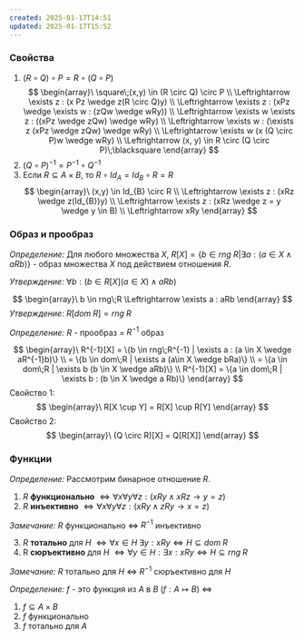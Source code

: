 ```yaml
---
created: 2025-01-17T14:51
updated: 2025-01-17T15:52
---
```


### Свойства

1. $(R \circ Q) \circ P = R \circ (Q \circ P)$
$$
\begin{array}\
\square\;(x,y) \in (R \circ Q) \circ P \\
 \Leftrightarrow \exists z : (x Pz \wedge z(R \circ Q)y) \\
\Leftrightarrow \exists z : (xPz \wedge \exists w : (zQw \wedge wRy)) \\
\Leftrightarrow \exists w \exists z : ((xPz \wedge zQw) \wedge wRy) \\
\Leftrightarrow \exists w : (\exists z (xPz \wedge zQw) \wedge wRy) \\
\Leftrightarrow \exists w (x (Q \circ P)w \wedge wRy) \\
\Leftrightarrow (x, y) \in R \circ (Q \circ P)\;\blacksquare    
\end{array}
$$
2. $(Q \circ P)^{-1} = P^{-1} \circ Q^{-1}$
3. Если $R \subseteq A \times B$, то $R \circ Id_{A} = Id_{B} \circ R = R$
$$
\begin{array}\
(x,y) \in Id_{B} \circ R \\
\Leftrightarrow \exists z : (xRz \wedge z(Id_{B})y) \\
\Leftrightarrow \exists z : (xRz \wedge z = y \wedge y \in B) \\
\Leftrightarrow xRy
\end{array}
$$
### Образ и прообраз

*Определение:* Для любого множества $X$, $R[X] = \{b \in rng\;R | \exists a : (a \in X \wedge aRb)\}$ - образ множества $X$ под действием отношения $R$.

*Утверждение:* $\forall b : (b \in R[X] (a \in X) \wedge a Rb)$

$$
\begin{array}\
b \in rng\;R \Leftrightarrow \exists a : aRb
\end{array}
$$
*Утверждение:* $R[dom\;R] = rng\;R$

*Определение:* $R$ - прообраз  = $R^{-1}$ образ

$$
\begin{array}\
R^{-1}[X] = \{b \in rng\;R^{-1} | \exists a : (a \in X \wedge aR^{-1}b)\} \\
= \{b \in dom\;R | \exists a (a\in X \wedge bRa)\} \\
= \{a \in dom\;R | \exists b (b \in X \wedge aRb)\} \\
R^{-1}[X] = \{a \in dom\;R | \exists b : (b \in X \wedge a Rb)\}
\end{array}
$$
Свойство 1:
$$
\begin{array}\
R[X \cup Y] = R[X] \cup R[Y]
\end{array}
$$
Cвойство 2:
$$
\begin{array}\
(Q \circ R)[X] = Q[R[X]]
\end{array}
$$
### Функции

*Определение:* Рассмотрим бинарное отношение $R$. 

1. $R$ **функционально** $\Leftrightarrow \forall x \forall y \forall z :(xRy \wedge xRz \to y = z)$
2. $R$ **инъективно** $\Leftrightarrow \forall x\forall y \forall z : (xRy \wedge zRy \to x = z)$

*Замечание:* $R$ функционально $\Leftrightarrow$ $R^{-1}$ инъективно

3. $R$ **тотально** для $H$ $\Leftrightarrow \forall x \in H\;\exists y : xRy \Leftrightarrow H \subseteq dom\;R$
4. R **сюръективно** для $H$ $\Leftrightarrow \forall y \in H : \exists x : xRy \Leftrightarrow H \subseteq rng\;R$

*Замечание:* $R$ тотально для $H$ $\Leftrightarrow$ $R^{-1}$ сюръективно для $H$

*Определение:* $f$ - это функция из $A$ в $B$ ($f : A \mapsto B$) $\Leftrightarrow$ 
1. $f \subseteq A \times B$
2. $f$ функционально
3. $f$ тотально для $A$